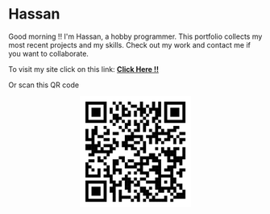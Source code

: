 # Hassan
Good morning !! I'm Hassan, a hobby programmer. This portfolio collects my most recent projects and my skills. Check out my work and contact me if you want to collaborate.

To visit my site click on this link: <a href="https://portfoliioo.github.io/h/"><strong>Click Here !!</strong></a>

Or scan this QR code

<center><img src="images/QRCode.png" width="220" height="220"></center>
